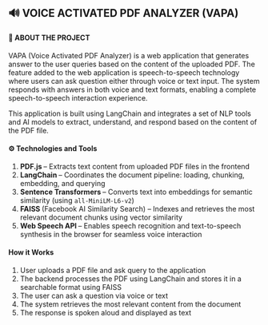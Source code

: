 <html>
  <body>
    <h2>🔊 VOICE ACTIVATED PDF ANALYZER (VAPA)</h2>
<h4>📌 ABOUT THE PROJECT </h4>
<p>
VAPA (Voice Activated PDF Analyzer) is a web application that generates answer to the user queries based on the content of the uploaded PDF. The feature added to the web application is speech-to-speech technology where users can ask question either through voice or text input. The system responds with answers in both voice and text formats, enabling a complete speech-to-speech interaction experience.</p>
<p> 
This application is built using LangChain and integrates a set of NLP tools and AI models to extract, understand, and respond based on the content of the PDF file.</p>
<h4>⚙️ Technologies and Tools </h4>
<ol>
  <li><strong> PDF.js </strong> – Extracts text content from uploaded PDF files in the frontend</li>
  <li><strong> LangChain </strong> – Coordinates the document pipeline: loading, chunking, embedding, and querying</li>
  <li><strong> Sentence Transformers </strong> – Converts text into embeddings for semantic similarity (using <code>all-MiniLM-L6-v2</code>)</li>
  <li><strong> FAISS </strong> (Facebook AI Similarity Search) – Indexes and retrieves the most relevant document chunks using vector similarity</li>
  <li><strong> Web Speech API </strong> – Enables speech recognition and text-to-speech synthesis in the browser for seamless voice interaction</li>
</ol>
<h4> How it Works</h4>
<ol>
  <li>User uploads a PDF file and ask query to the application</li>
  <li>The backend processes the PDF using LangChain and stores it in a searchable format using FAISS</li>
  <li>The user can ask a question via voice or text</li>
  <li>The system retrieves the most relevant content from the document</li>
  <li>The response is spoken aloud and displayed as text</li>
</ol>

  </body>
</html>




